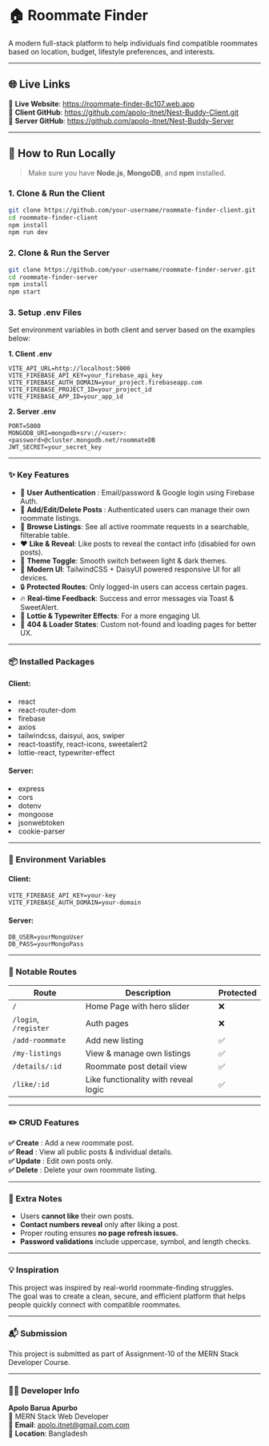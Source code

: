 # 🏠 Roommate Finder

A modern full-stack platform to help individuals find compatible roommates based on location, budget, lifestyle preferences, and interests.

---

## 🌐 Live Links

🔗 **Live Website**: https://roommate-finder-8c107.web.app  <br>
🔗 **Client GitHub**: https://github.com/apolo-itnet/Nest-Buddy-Client.git <br>
🔗 **Server GitHub**: https://github.com/apolo-itnet/Nest-Buddy-Server

---

## 🧪 How to Run Locally

> Make sure you have **Node.js**, **MongoDB**, and **npm** installed.

### 1. Clone & Run the Client

```bash
git clone https://github.com/your-username/roommate-finder-client.git
cd roommate-finder-client
npm install
npm run dev
```


### 2. Clone & Run the Server


```bash
git clone https://github.com/your-username/roommate-finder-server.git
cd roommate-finder-server
npm install
npm start
```

### 3. Setup .env Files
Set environment variables in both client and server based on the examples below:

**1. Client .env**
```
VITE_API_URL=http://localhost:5000
VITE_FIREBASE_API_KEY=your_firebase_api_key
VITE_FIREBASE_AUTH_DOMAIN=your_project.firebaseapp.com
VITE_FIREBASE_PROJECT_ID=your_project_id
VITE_FIREBASE_APP_ID=your_app_id
```
**2. Server .env**
```
PORT=5000
MONGODB_URI=mongodb+srv://<user>:<password>@cluster.mongodb.net/roommateDB
JWT_SECRET=your_secret_key
```

--- 
### ✨ Key Features
- 🔐 <b>User Authentication</b> : Email/password & Google login using Firebase Auth.
- 📝 <b>Add/Edit/Delete Posts </b>: Authenticated users can manage their own roommate listings.
- 📄 <b> Browse Listings</b>: See all active roommate requests in a searchable, filterable table.
- ❤️ <b> Like & Reveal</b>: Like posts to reveal the contact info (disabled for own posts).
- 🌙 <b> Theme Toggle</b>: Smooth switch between light & dark themes.
- 🎨 <b> Modern UI</b>: TailwindCSS + DaisyUI powered responsive UI for all devices.
- 🔒 <b> Protected Routes</b>: Only logged-in users can access certain pages.
- 🔥 <b> Real-time Feedback</b>: Success and error messages via Toast & SweetAlert.
- 💬 <b> Lottie & Typewriter Effects</b>: For a more engaging UI.
- 🧭 <b> 404 & Loader States</b>: Custom not-found and loading pages for better UX.

---
### 📦 Installed Packages
<h4>Client: </h4>  
<li> react</li>
<li>react-router-dom </li>
<li>firebase </li>
<li> axios</li>
<li>tailwindcss, daisyui, aos, swiper </li>
<li>react-toastify, react-icons, sweetalert2 </li>
<li>lottie-react, typewriter-effect </li>

<h4>Server: </h4>  
<li> express</li>
<li>cors </li>
<li>dotenv </li>
<li>mongoose </li>
<li> jsonwebtoken</li>
<li> cookie-parser</li>

---
### 🔐 Environment Variables
**<h4>Client:</h4>**

```
VITE_FIREBASE_API_KEY=your-key
VITE_FIREBASE_AUTH_DOMAIN=your-domain
```
**<h4>Server:</h4>**

```
DB_USER=yourMongoUser
DB_PASS=yourMongoPass
```
---
### 🚀 Notable Routes
| Route                 | Description                          | Protected |
| --------------------- | ------------------------------------ | --------- |
| `/`                   | Home Page with hero slider           | ❌         |
| `/login`, `/register` | Auth pages                           | ❌         |
| `/add-roommate`       | Add new listing                      | ✅         |
| `/my-listings`        | View & manage own listings           | ✅         |
| `/details/:id`        | Roommate post detail view            | ✅         |
| `/like/:id`           | Like functionality with reveal logic | ✅         |

---
### ✏️ CRUD Features
**✅ Create** : Add a new roommate post. <br>
**✅ Read** : View all public posts & individual details. <br>
**✅ Update** : Edit own posts only. <br>
**✅ Delete** : Delete your own roommate listing. <br>

---
### 📝 Extra Notes
- Users **cannot like** their own posts. <br>
- **Contact numbers reveal** only after liking a post. <br>
- Proper routing ensures **no page refresh issues.** <br>
- **Password validations** include uppercase, symbol, and length checks. <br>

---
### 💡 Inspiration
This project was inspired by real-world roommate-finding struggles. <br> 
The goal was to create a clean, secure, and efficient platform that helps people quickly connect with compatible roommates.

---
### 📬 Submission
This project is submitted as part of Assignment-10 of the MERN Stack Developer Course.

---
### 👨‍💻 Developer Info
**Apolo Barua Apurbo**   <br> 
💼 MERN Stack Web Developer  <br> 
📧 **Email**: apolo.itnet@gmail.com.com  <br> 
📍 **Location**: Bangladesh  <br> 


